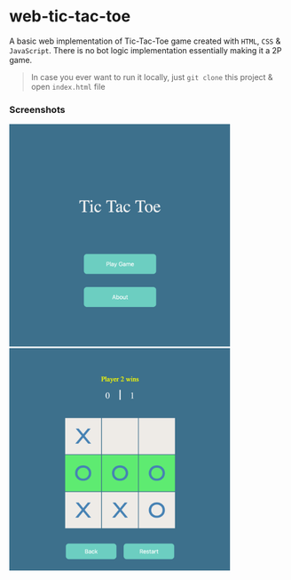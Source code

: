 # web-tic-tac-toe
A basic web implementation of Tic-Tac-Toe game created with `HTML`, `CSS` & `JavaScript`. There is no bot logic implementation essentially making it a 2P game.

> In case you ever want to run it locally, just `git clone` this project & open `index.html` file


### Screenshots

<img src="screenshots/s1.png" height="400px"/>
<img src="screenshots/s2.png" height="400px"/>

